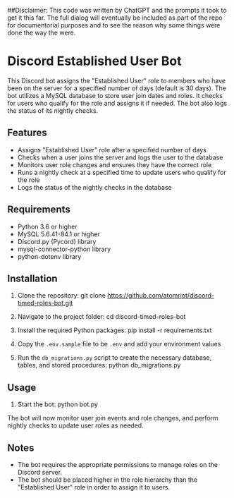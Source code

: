 ##Disclaimer: This code was written by ChatGPT and the prompts it took to get it this far. The full dialog will eventually be included as part of the repo for documentorial purposes and to see the reason why some things were done the way the were.

# Discord Established User Bot

This Discord bot assigns the "Established User" role to members who have been on the server for a specified number of days (default is 30 days). The bot utilizes a MySQL database to store user join dates and roles. It checks for users who qualify for the role and assigns it if needed. The bot also logs the status of its nightly checks.

## Features

- Assigns "Established User" role after a specified number of days
- Checks when a user joins the server and logs the user to the database
- Monitors user role changes and ensures they have the correct role
- Runs a nightly check at a specified time to update users who qualify for the role
- Logs the status of the nightly checks in the database

## Requirements

- Python 3.6 or higher
- MySQL 5.6.41-84.1 or higher
- Discord.py (Pycord) library
- mysql-connector-python library
- python-dotenv library

## Installation

1. Clone the repository:
git clone https://github.com/atomriot/discord-timed-roles-bot.git

2. Navigate to the project folder:
cd discord-timed-roles-bot

3. Install the required Python packages:
pip install -r requirements.txt

4. Copy the `.env.sample` file to be `.env` and add your environment values

5. Run the `db_migrations.py` script to create the necessary database, tables, and stored procedures:
python db_migrations.py

## Usage

1. Start the bot:
python bot.py

The bot will now monitor user join events and role changes, and perform nightly checks to update user roles as needed.

## Notes

- The bot requires the appropriate permissions to manage roles on the Discord server.
- The bot should be placed higher in the role hierarchy than the "Established User" role in order to assign it to users.

